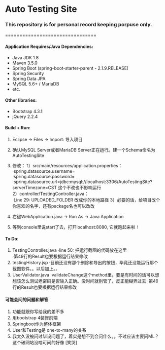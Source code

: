 # Auto Testing Site
### This repository is for personal record keeping porpuse only. 
================================

#### Application Requires/Java Dependencies:
- Java JDK 1.8
- Maven 3.5.0
- Spring Boot (spring-boot-starter-parent - 2.1.9.RELEASE)
- Spring Security
- Spring Data JPA
- MySQL 5.6+ / MariaDB
- etc.

#### Other libraries:
- Bootstrap 4.3.1
- jQuery 2.2.4

#### Build + Run:

1. Eclipse -> Files -> Import: 导入项目
2. 确认MySQL Server或者MariaDB Server正在运行。建一个Schema命名为AutoTestingSite
3. 修改：
  1）src/main/resources/application.properties：
      ·spring.datasource.username=    
      ·spring.datasource.password=    
      ·spring.datasource.url=jdbc:mysql://localhost:3306/AutoTestingSite?serverTimezone=CST 这个不改也不影响运行    
  2）controller/TestingController.java：    
      ·Line 29: UPLOADED_FOLDER 改成你的本地路径
  3）必要的话，给项目改个你喜欢的名字，还有package名也可以改改
  
4. 右键WebApplication.java -> Run As -> Java Application
5. 等到console里说start了去，打开localhost:8080, 它就跑起来啦！

#### To Do:
1. TestingController.java 
  ·line 50: 把运行截图的代码放在这里   
  ·第49行的Result也要根据运行结果修改   
2. testingHistory.jsp
  ·目前还没有那个删除和导出的按钮，毕竟还没能运行那个截图软件。。以后加上。。   
3. UserValidator.java
  ·validateChange这个method里，要是有时间的话可以想想该怎么测试老密码是否输入正确。没时间就别管了，反正能糊弄过去
  ·第49行的Result也要根据运行结果修改   

#### 可能会问的问题和解答
1. 功能就跟你写给我的差不多
2. 用bootstrap 4装修前端
3. Springboot作为整体框架
4. User和Testing是 one-to-many的关系
5. 我太久没被问过毕设问题了，着实是想不到会问什么。。不过应该主要问ML？这个破网站没啥可问的好像 [笑哭]
  
